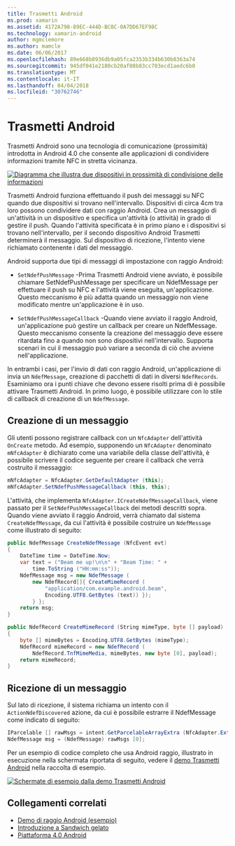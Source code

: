 ```yaml
---
title: Trasmetti Android
ms.prod: xamarin
ms.assetid: 4172A798-89EC-444D-BC0C-0A7DD67EF98C
ms.technology: xamarin-android
author: mgmclemore
ms.author: mamcle
ms.date: 06/06/2017
ms.openlocfilehash: 89e668b8936db9a05fca2353b334b630b8363a74
ms.sourcegitcommit: 945df041e2180cb20af08b83cc703ecd1aedc6b0
ms.translationtype: MT
ms.contentlocale: it-IT
ms.lasthandoff: 04/04/2018
ms.locfileid: "30762746"
---
```

# <a name="android-beam"></a>Trasmetti Android

Trasmetti Android sono una tecnologia di comunicazione (prossimità) introdotta in Android 4.0 che consente alle applicazioni di condividere informazioni tramite NFC in stretta vicinanza.

[![Diagramma che illustra due dispositivi in prossimità di condivisione delle informazioni](android-beam-images/androidbeam.png)](android-beam-images/androidbeam.png#lightbox)

Trasmetti Android funziona effettuando il push dei messaggi su NFC quando due dispositivi si trovano nell'intervallo. Dispositivi di circa 4cm tra loro possono condividere dati con raggio Android. Crea un messaggio di un'attività in un dispositivo e specifica un'attività (o attività) in grado di gestire il push. Quando l'attività specificata è in primo piano e i dispositivi si trovano nell'intervallo, per il secondo dispositivo Android Trasmetti determinerà il messaggio. Sul dispositivo di ricezione, l'intento viene richiamato contenente i dati del messaggio.

Android supporta due tipi di messaggi di impostazione con raggio Android:

-   `SetNdefPushMessage` -Prima Trasmetti Android viene avviato, è possibile chiamare SetNdefPushMessage per specificare un NdefMessage per effettuare il push su NFC e l'attività viene eseguita, un'applicazione. Questo meccanismo è più adatta quando un messaggio non viene modificato mentre un'applicazione è in uso.

-   `SetNdefPushMessageCallback` -Quando viene avviato il raggio Android, un'applicazione può gestire un callback per creare un NdefMessage. Questo meccanismo consente la creazione del messaggio deve essere ritardata fino a quando non sono dispositivi nell'intervallo. Supporta scenari in cui il messaggio può variare a seconda di ciò che avviene nell'applicazione.


In entrambi i casi, per l'invio di dati con raggio Android, un'applicazione di invia un `NdefMessage`, creazione di pacchetti di dati in diversi `NdefRecords`. Esaminiamo ora i punti chiave che devono essere risolti prima di è possibile attivare Trasmetti Android. In primo luogo, è possibile utilizzare con lo stile di callback di creazione di un `NdefMessage`.


## <a name="creating-a-message"></a>Creazione di un messaggio

Gli utenti possono registrare callback con un `NfcAdapter` dell'attività `OnCreate` metodo. Ad esempio, supponendo un `NfcAdapter` denominato `mNfcAdapter` è dichiarato come una variabile della classe dell'attività, è possibile scrivere il codice seguente per creare il callback che verrà costruito il messaggio:

```csharp
mNfcAdapter = NfcAdapter.GetDefaultAdapter (this);
mNfcAdapter.SetNdefPushMessageCallback (this, this);
```

L'attività, che implementa `NfcAdapter.ICreateNdefMessageCallback`, viene passato per il `SetNdefPushMessageCallback` dei metodi descritti sopra. Quando viene avviato il raggio Android, verrà chiamato dal sistema `CreateNdefMessage`, da cui l'attività è possibile costruire un `NdefMessage` come illustrato di seguito:

```csharp
public NdefMessage CreateNdefMessage (NfcEvent evt)
{
    DateTime time = DateTime.Now;
    var text = ("Beam me up!\n\n" + "Beam Time: " +
        time.ToString ("HH:mm:ss"));
    NdefMessage msg = new NdefMessage (
        new NdefRecord[]{ CreateMimeRecord (
            "application/com.example.android.beam",
            Encoding.UTF8.GetBytes (text)) });
        } };
    return msg;
}

public NdefRecord CreateMimeRecord (String mimeType, byte [] payload)
{
    byte [] mimeBytes = Encoding.UTF8.GetBytes (mimeType);
    NdefRecord mimeRecord = new NdefRecord (
        NdefRecord.TnfMimeMedia, mimeBytes, new byte [0], payload);
    return mimeRecord;
}
```


## <a name="receiving-a-message"></a>Ricezione di un messaggio

Sul lato di ricezione, il sistema richiama un intento con il `ActionNdefDiscovered` azione, da cui è possibile estrarre il NdefMessage come indicato di seguito:

```csharp
IParcelable [] rawMsgs = intent.GetParcelableArrayExtra (NfcAdapter.ExtraNdefMessages);
NdefMessage msg = (NdefMessage) rawMsgs [0];
```

Per un esempio di codice completo che usa Android raggio, illustrato in esecuzione nella schermata riportata di seguito, vedere il [demo Trasmetti Android](https://developer.xamarin.com/samples/monodroid/AndroidBeamDemo/) nella raccolta di esempio.

[![Schermate di esempio dalla demo Trasmetti Android](android-beam-images/24.png)](android-beam-images/24.png#lightbox)



## <a name="related-links"></a>Collegamenti correlati

- [Demo di raggio Android (esempio)](https://developer.xamarin.com/samples/monodroid/AndroidBeamDemo/)
- [Introduzione a Sandwich gelato](http://www.android.com/about/ice-cream-sandwich/)
- [Piattaforma 4.0 Android](http://developer.android.com/sdk/android-4.0.html)
